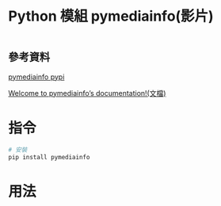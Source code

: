 # Python 模組 pymediainfo(影片)

```
```

## 參考資料

[pymediainfo pypi](https://pypi.org/project/pymediainfo/)

[Welcome to pymediainfo’s documentation!(文檔)](https://pymediainfo.readthedocs.io/en/stable/)

# 指令

```bash
# 安裝
pip install pymediainfo
```

# 用法

```Python
```
